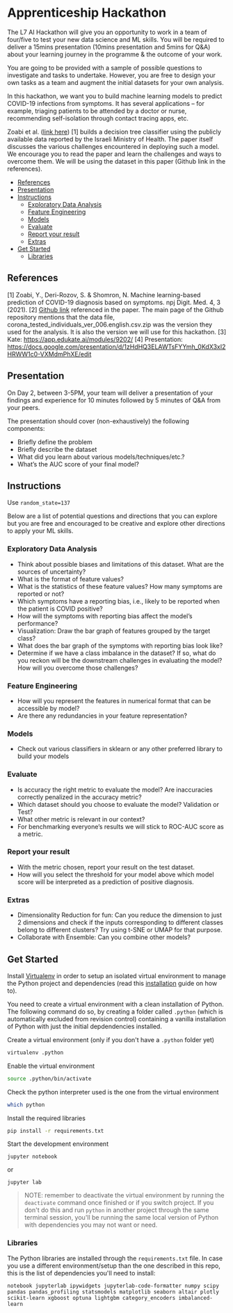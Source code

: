 # Apprenticeship Hackathon

The L7 AI Hackathon will give you an opportunity to work in a team of four/five to test your new data science and ML skills. You will be required to deliver a 15mins presentation (10mins presentation and 5mins for Q&A) about your learning journey in the programme & the outcome of your work.

You are going to be provided with a sample of possible questions to investigate and tasks to undertake. However, you are free to design your own tasks as a team and augment the initial datasets for your own analysis.

In this hackathon, we want you to build machine learning models to predict COVID-19 infections from symptoms. It has several applications – for example, triaging patients to be attended by a doctor or nurse, recommending self-isolation through contact tracing apps, etc.

Zoabi et al. ([link here](https://www.nature.com/articles/s41746-020-00372-6)) [1] builds a decision tree classifier using the publicly available data reported by the Israeli Ministry of Health. The paper itself discusses the various challenges encountered in deploying such a model. We encourage you to read the paper and learn the challenges and ways to overcome them. We will be using the dataset in this paper (Github link in the references).

- [References](#references)
- [Presentation](#presentation)
- [Instructions](#instructions)
  - [Exploratory Data Analysis](#exploratory-data-analysis)
  - [Feature Engineering](#feature-engineering)
  - [Models](#models)
  - [Evaluate](#evaluate)
  - [Report your result](#report-your-result)
  - [Extras](#extras)
- [Get Started](#get-started)
  - [Libraries](#libraries)

## References

[1] Zoabi, Y., Deri-Rozov, S. & Shomron, N. Machine learning-based prediction of COVID-19 diagnosis based on symptoms. npj Digit. Med. 4, 3 (2021).
[2] [Github link](https://github.com/nshomron/covidpred/tree/master) referenced in the paper. The main page of the Github repository mentions that the data file, corona_tested_individuals_ver_006.english.csv.zip was the version they used for the analysis. It is also the version we will use for this hackathon.
[3] Kate: https://app.edukate.ai/modules/9202/
[4] Presentation: https://docs.google.com/presentation/d/1zHdHQ3ELAWTsFYYmh_0KdX3xI2HRWW1c0-VXMdmPhXE/edit

## Presentation

On Day 2, between 3-5PM, your team will deliver a presentation of your findings and experience for 10 minutes followed by 5 minutes of Q&A from your peers.

The presentation should cover (non-exhaustively) the following components:

- Briefly define the problem
- Briefly describe the dataset
- What did you learn about various models/techniques/etc.?
- What’s the AUC score of your final model?

## Instructions

Use `random_state=137`

Below are a list of potential questions and directions that you can explore but you are free and encouraged to be creative and explore other directions to apply your ML skills.

### Exploratory Data Analysis

- Think about possible biases and limitations of this dataset. What are the sources of uncertainty?
- What is the format of feature values?
- What is the statistics of these feature values? How many symptoms are reported or not?
- Which symptoms have a reporting bias, i.e., likely to be reported when the patient is COVID positive?
- How will the symptoms with reporting bias affect the model’s performance?
- Visualization: Draw the bar graph of features grouped by the target class?
- What does the bar graph of the symptoms with reporting bias look like?
- Determine if we have a class imbalance in the dataset? If so, what do you reckon will be the downstream challenges in evaluating the model? How will you overcome those challenges?

### Feature Engineering

- How will you represent the features in numerical format that can be accessible by model?
- Are there any redundancies in your feature representation?

### Models

- Check out various classifiers in sklearn or any other preferred library to build your models

### Evaluate

- Is accuracy the right metric to evaluate the model? Are inaccuracies correctly penalized in the accuracy metric?
- Which dataset should you choose to evaluate the model? Validation or Test?
- What other metric is relevant in our context?
- For benchmarking everyone’s results we will stick to ROC-AUC score as a metric.

### Report your result

- With the metric chosen, report your result on the test dataset.
- How will you select the threshold for your model above which model score will be interpreted as a prediction of positive diagnosis.

### Extras

- Dimensionality Reduction for fun: Can you reduce the dimension to just 2 dimensions and check if the inputs corresponding to different classes belong to different clusters? Try using t-SNE or UMAP for that purpose.
- Collaborate with Ensemble: Can you combine other models?

## Get Started

Install [Virtualenv](https://pypi.org/project/virtualenv/) in order to setup an isolated virtual environment to manage the Python project and dependencies (read this [installation](https://virtualenv.pypa.io/en/latest/installation.html) guide on how to).

You need to create a virtual environment with a clean installation of Python. The following command do so, by creating a folder called `.python` (which is automatically excluded from revision control) containing a vanilla installation of Python with just the initial depdendencies installed.

Create a virtual environment (only if you don't have a `.python` folder yet)

```sh
virtualenv .python
```

Enable the virtual environment

```sh
source .python/bin/activate
```

Check the python interpreter used is the one from the virtual environment

```sh
which python
```

Install the required libraries

```sh
pip install -r requirements.txt
```

Start the development environment

```
jupyter notebook
```

or

```
jupyter lab
```

> NOTE: remember to deactivate the virtual environment by running the `deactivate` command once finished or if you switch project. If you don't do this and run `python` in another project through the same terminal session, you'll be running the same local version of Python with dependencies you may not want or need.

### Libraries

The Python libraries are installed through the `requirements.txt` file. In case you use a different environment/setup than the one described in this repo, this is the list of dependencies you'll need to install:

```
notebook jupyterlab ipywidgets jupyterlab-code-formatter numpy scipy pandas pandas_profiling statsmodels matplotlib seaborn altair plotly scikit-learn xgboost optuna lightgbm category_encoders imbalanced-learn
```
